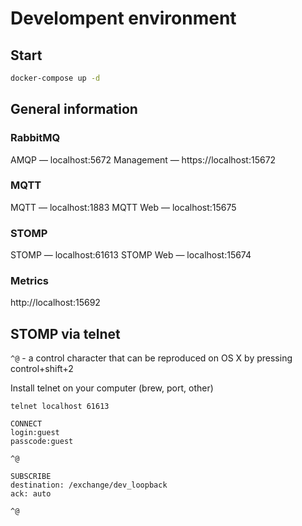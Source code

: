 # Develompent environment

## Start

```bash
docker-compose up -d
```

## General information

### RabbitMQ

AMQP — localhost:5672
Management — https://localhost:15672

### MQTT

MQTT — localhost:1883 
MQTT Web — localhost:15675

### STOMP

STOMP — localhost:61613
STOMP Web — localhost:15674


### Metrics

http://localhost:15692


## STOMP via telnet

`^@` - a control character that can be reproduced on OS X by pressing control+shift+2

Install telnet on your computer (brew, port, other)

```
telnet localhost 61613
```

```
CONNECT
login:guest
passcode:guest

^@
```

```
SUBSCRIBE
destination: /exchange/dev_loopback
ack: auto

^@
```
